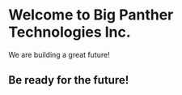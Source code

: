 # Welcome to Big Panther Technologies Inc.

We are building a great future!

## Be ready for the future!

